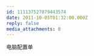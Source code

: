 ```yaml
---
id: 111137527879443574
date: 2011-10-05T01:32:00.000Z
reply: false
media_attachments: 0
---
```


电脑配置单 ​​​​

